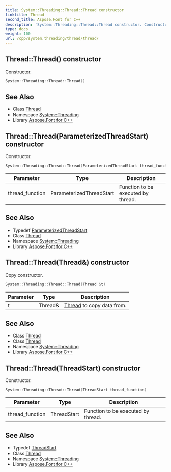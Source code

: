 ```yaml
---
title: System::Threading::Thread::Thread constructor
linktitle: Thread
second_title: Aspose.Font for C++
description: 'System::Threading::Thread::Thread constructor. Constructor in C++.'
type: docs
weight: 100
url: /cpp/system.threading/thread/thread/
---
```

## Thread::Thread() constructor


Constructor.

```cpp
System::Threading::Thread::Thread()
```

## See Also

* Class [Thread](../)
* Namespace [System::Threading](../../)
* Library [Aspose.Font for C++](../../../)
## Thread::Thread(ParameterizedThreadStart) constructor


Constructor.

```cpp
System::Threading::Thread::Thread(ParameterizedThreadStart thread_function)
```


| Parameter | Type | Description |
| --- | --- | --- |
| thread_function | ParameterizedThreadStart | Function to be executed by thread. |

## See Also

* Typedef [ParameterizedThreadStart](../../parameterizedthreadstart/)
* Class [Thread](../)
* Namespace [System::Threading](../../)
* Library [Aspose.Font for C++](../../../)
## Thread::Thread(Thread\&) constructor


Copy constructor.

```cpp
System::Threading::Thread::Thread(Thread &t)
```


| Parameter | Type | Description |
| --- | --- | --- |
| t | Thread\& | [Thread](../) to copy data from. |

## See Also

* Class [Thread](../)
* Class [Thread](../)
* Namespace [System::Threading](../../)
* Library [Aspose.Font for C++](../../../)
## Thread::Thread(ThreadStart) constructor


Constructor.

```cpp
System::Threading::Thread::Thread(ThreadStart thread_function)
```


| Parameter | Type | Description |
| --- | --- | --- |
| thread_function | ThreadStart | Function to be executed by thread. |

## See Also

* Typedef [ThreadStart](../../threadstart/)
* Class [Thread](../)
* Namespace [System::Threading](../../)
* Library [Aspose.Font for C++](../../../)

